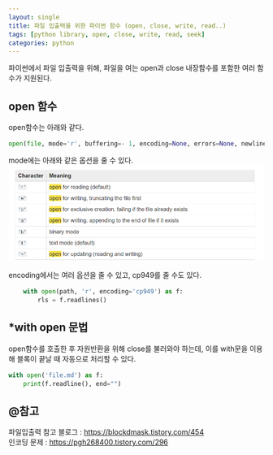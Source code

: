 ```yaml
---
layout: single
title: 파일 입출력을 위한 파이썬 함수 (open, close, write, read..)
tags: [python library, open, close, write, read, seek]
categories: python
---
```


파이썬에서 파일 입출력을 위해, 파일을 여는 open과 close 내장함수를 포함한 여러 함수가 지원된다.   


## open 함수

open함수는 아래와 같다.
```python
open(file, mode='r', buffering=- 1, encoding=None, errors=None, newline=None, closefd=True, opener=None)
```
mode에는 아래와 같은 옵션을 줄 수 있다.
![img.png](../../img.png)
  
encoding에서는 여러 옵션을 줄 수 있고, cp949를 줄 수도 있다.
```python
    with open(path, 'r', encoding='cp949') as f:
		rls = f.readlines()
```


  



## *with open 문법
open함수를 호출한 후 자원반환을 위해 close를 불러와야 하는데, 이를 with문을 이용해 블록이 끝날 때 자동으로 처리할 수 있다.
```python
with open('file.md') as f:
	print(f.readline(), end="")
```
## @참고
파일입출력 참고 블로그 : https://blockdmask.tistory.com/454  
인코딩 문제 : https://pgh268400.tistory.com/296
